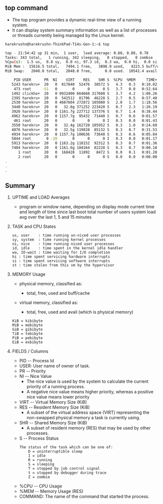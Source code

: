 ## top command
- The  top  program  provides  a dynamic real-time view of a running system.
- It can display system summary information as well as a list of processes or threads currently being managed by the Linux kernel.

```bash
harekrushn@harekrushn-ThinkPad-T14s-Gen-1:~$ top

top - 21:54:42 up 31 min,  1 user,  load average: 0.68, 0.88, 0.78
Tasks: 343 total,   1 running, 342 sleeping,   0 stopped,   0 zombie
%Cpu(s):  1.5 us,  0.8 sy,  0.0 ni, 97.3 id,  0.3 wa,  0.0 hi,  0.0 si,  0.0 st
MiB Mem :  15616.5 total,   7494.1 free,   3898.9 used,   4223.5 buff/cache
MiB Swap:   2048.0 total,   2048.0 free,      0.0 used.  10541.4 avail Mem 

    PID USER      PR  NI    VIRT    RES    SHR S  %CPU  %MEM     TIME+ COMMAND                                                                                                                             
   5243 harekru+  20   0  817840  52476  38572 S   4.3   0.3   0:10.02 gnome-terminal-                                                                                                                     
    473 root     -51   0       0      0      0 S   3.7   0.0   0:52.64 irq/158-elan_i2                                                                                                                     
   1492 clickho+  20   0 9932400 664668 317608 S   3.7   4.2   1:08.26 clickhouse-serv                                                                                                                     
   2395 harekru+  20   0  542512  81796  46228 S   2.7   0.5   0:57.40 Xorg                                                                                                                                
   2530 harekru+  20   0 4687604 272872 105080 S   2.0   1.7   1:18.56 gnome-shell                                                                                                                         
   3440 harekru+  20   0   32.8g 371252 223420 S   0.7   2.3   1:26.19 chrome                                                                                                                              
   3926 harekru+  20   0 1161.7g 227712 137376 S   0.7   1.4   0:38.44 chrome                                                                                                                              
   4962 harekru+  20   0 1157.7g  95432  71440 S   0.7   0.6   0:01.57 code                                                                                                                                
    461 root      20   0       0      0      0 I   0.3   0.0   0:01.43 kworker/u16:5-writeback                                                                                                             
   3550 harekru+  20   0   32.4g 162720 105952 S   0.3   1.0   0:24.60 chrome                                                                                                                              
   4876 harekru+  20   0   32.5g 119828  85132 S   0.3   0.7   0:31.53 code                                                                                                                                
   4934 harekru+  20   0 1157.7g 100636  73648 S   0.3   0.6   0:05.84 code                                                                                                                                
   5844 root       0 -20       0      0      0 I   0.3   0.0   0:01.17 kworker/u17:0-i915_flip                                                                                                             
   5913 harekru+  20   0 1163.2g 118152  92312 S   0.3   0.7   0:01.36 chrome                                                                                                                              
   7404 harekru+  20   0 1161.6g 104164  82228 S   0.3   0.7   0:00.18 chrome                                                                                                                              
      1 root      20   0  168428  11892   8472 S   0.0   0.1   0:01.28 systemd                                                                                                                             
      2 root      20   0       0      0      0 S   0.0   0.0   0:00.00 kthreadd
.
.
.
```
## Summary
1. UPTIME and LOAD Averages
    - program or window name, depending on display mode current time and length of time since last boot total number of users system load avg over the last 1, 5 and 15 minutes

1. TASK and CPU States
    ```
    us, user    : time running un-niced user processes
    sy, system  : time running kernel processes
    ni, nice    : time running niced user processes
    id, idle    : time spent in the kernel idle handler
    wa, IO-wait : time waiting for I/O completion
    hi : time spent servicing hardware interrupts
    si : time spent servicing software interrupts
    st : time stolen from this vm by the hypervisor
    ```

1. MEMORY Usage
    - physical memory, classified as:
        - total, free, used and buff/cache

    - virtual memory, classified as:
        - total, free, used and avail (which is physical memory)

    ```
    KiB = kibibyte
    MiB = mebibyte
    GiB = gibibyte
    TiB = tebibyte
    PiB = pebibyte
    EiB = exbibyte
    ```
1. FIELDS / Columns
    - PID  --  Process Id
    - USER: User name of owner of task.
    - PR  --  Priority
    - NI  --  Nice Value
        - The nice value is used by the system to calculate the current priority of a running process. 
        - A negative nice value means higher priority, whereas a positive nice value means lower priority
    - VIRT  --  Virtual Memory Size (KiB)
    - RES  --  Resident Memory Size (KiB)
        - A subset of the virtual address space (VIRT) representing the non-swapped physical memory a task is currently using.
    - SHR  --  Shared Memory Size (KiB)
        - A subset of resident memory (RES) that may be used by other processes.
    - S  --  Process Status
        ```
        The status of the task which can be one of:
            D = uninterruptible sleep
            I = idle
            R = running
            S = sleeping
            T = stopped by job control signal
            t = stopped by debugger during trace
            Z = zombie
        ```
    - %CPU  --  CPU Usage
    - %MEM  --  Memory Usage (RES)
    - COMMAND: The name of the command that started the process.
